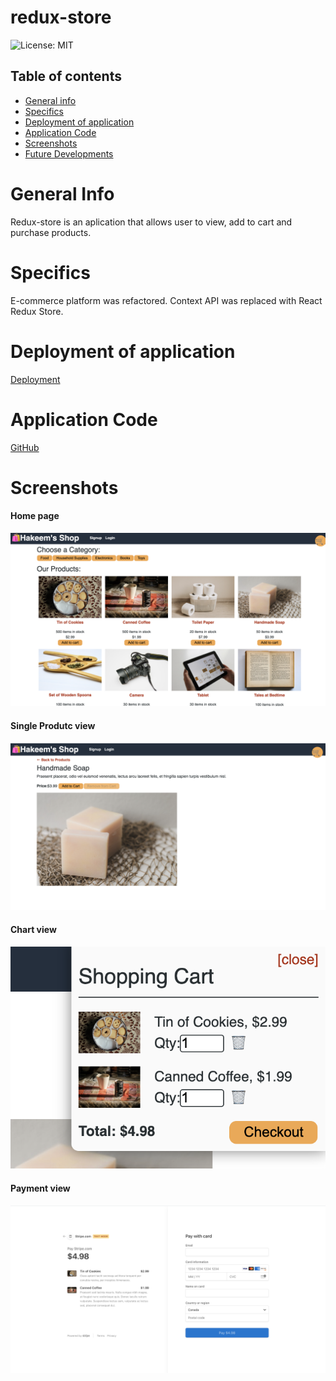# redux-store


![License: MIT](https://img.shields.io/badge/License-MIT-yellow.svg)

## Table of contents
 * [General info](#General-Info)
 * [Specifics](#Specifics)
 * [Deployment of application](#Deployment-of-application)
 * [Application Code](#Application-Code)
 * [Screenshots](#Screenshots)
 * [Future Developments](#Future-Developments)


 # General Info

   Redux-store is an aplication that allows user to view, add to cart and purchase products.


 # Specifics
   
   E-commerce platform was refactored.  Context API was replaced with React Redux Store.


 # Deployment of application

 

   [Deployment](https://hakeemshope.herokuapp.com/)


 # Application Code

  

   [GitHub](https://github.com/hakeem235/Hakeems_Shops)


 # Screenshots

 #### Home page

   ![Hmoepage](./client/public/images/home.png)

#### Single Produtc view

![singel](./client/public/images/singleProduct.png)

#### Chart view

![singel](./client/public/images/chart.png)

#### Payment view

![singel](./client/public/images/payment.png)
